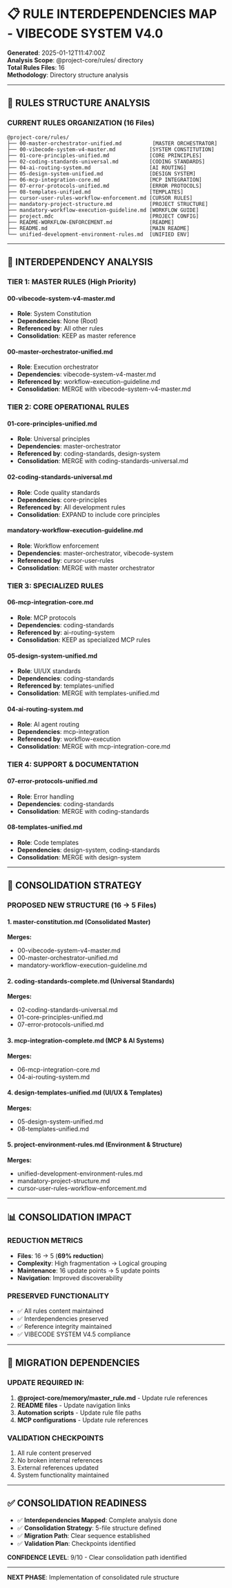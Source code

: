 # 📋 RULE INTERDEPENDENCIES MAP - VIBECODE SYSTEM V4.0

**Generated**: 2025-01-12T11:47:00Z  
**Analysis Scope**: @project-core/rules/ directory  
**Total Rules Files**: 16  
**Methodology**: Directory structure analysis  

---

## 🎯 RULES STRUCTURE ANALYSIS

### **CURRENT RULES ORGANIZATION (16 Files)**

```
@project-core/rules/
├── 00-master-orchestrator-unified.md          [MASTER ORCHESTRATOR]
├── 00-vibecode-system-v4-master.md           [SYSTEM CONSTITUTION]
├── 01-core-principles-unified.md             [CORE PRINCIPLES]
├── 02-coding-standards-universal.md          [CODING STANDARDS]
├── 04-ai-routing-system.md                   [AI ROUTING]
├── 05-design-system-unified.md               [DESIGN SYSTEM]
├── 06-mcp-integration-core.md                [MCP INTEGRATION]
├── 07-error-protocols-unified.md             [ERROR PROTOCOLS]
├── 08-templates-unified.md                   [TEMPLATES]
├── cursor-user-rules-workflow-enforcement.md [CURSOR RULES]
├── mandatory-project-structure.md            [PROJECT STRUCTURE]
├── mandatory-workflow-execution-guideline.md [WORKFLOW GUIDE]
├── project.mdc                               [PROJECT CONFIG]
├── README-WORKFLOW-ENFORCEMENT.md            [README]
├── README.md                                 [MAIN README]
└── unified-development-environment-rules.md  [UNIFIED ENV]
```

---

## 🔗 INTERDEPENDENCY ANALYSIS

### **TIER 1: MASTER RULES (High Priority)**

#### **00-vibecode-system-v4-master.md** 
- **Role**: System Constitution
- **Dependencies**: None (Root)
- **Referenced by**: All other rules
- **Consolidation**: KEEP as master reference

#### **00-master-orchestrator-unified.md**
- **Role**: Execution orchestrator  
- **Dependencies**: vibecode-system-v4-master.md
- **Referenced by**: workflow-execution-guideline.md
- **Consolidation**: MERGE with vibecode-system-v4-master.md

### **TIER 2: CORE OPERATIONAL RULES**

#### **01-core-principles-unified.md**
- **Role**: Universal principles
- **Dependencies**: master-orchestrator
- **Referenced by**: coding-standards, design-system
- **Consolidation**: MERGE with coding-standards-universal.md

#### **02-coding-standards-universal.md**
- **Role**: Code quality standards
- **Dependencies**: core-principles
- **Referenced by**: All development rules
- **Consolidation**: EXPAND to include core principles

#### **mandatory-workflow-execution-guideline.md**
- **Role**: Workflow enforcement
- **Dependencies**: master-orchestrator, vibecode-system
- **Referenced by**: cursor-user-rules
- **Consolidation**: MERGE with master orchestrator

### **TIER 3: SPECIALIZED RULES**

#### **06-mcp-integration-core.md**
- **Role**: MCP protocols
- **Dependencies**: coding-standards
- **Referenced by**: ai-routing-system
- **Consolidation**: KEEP as specialized MCP rules

#### **05-design-system-unified.md**
- **Role**: UI/UX standards
- **Dependencies**: coding-standards
- **Referenced by**: templates-unified
- **Consolidation**: MERGE with templates-unified.md

#### **04-ai-routing-system.md**
- **Role**: AI agent routing
- **Dependencies**: mcp-integration
- **Referenced by**: workflow-execution
- **Consolidation**: MERGE with mcp-integration-core.md

### **TIER 4: SUPPORT & DOCUMENTATION**

#### **07-error-protocols-unified.md**
- **Role**: Error handling
- **Dependencies**: coding-standards
- **Consolidation**: MERGE with coding-standards

#### **08-templates-unified.md**
- **Role**: Code templates
- **Dependencies**: design-system, coding-standards
- **Consolidation**: MERGE with design-system

---

## 🎯 CONSOLIDATION STRATEGY

### **PROPOSED NEW STRUCTURE (16 → 5 Files)**

#### **1. master-constitution.md** (Consolidated Master)
**Merges:**
- 00-vibecode-system-v4-master.md
- 00-master-orchestrator-unified.md  
- mandatory-workflow-execution-guideline.md

#### **2. coding-standards-complete.md** (Universal Standards)
**Merges:**
- 02-coding-standards-universal.md
- 01-core-principles-unified.md
- 07-error-protocols-unified.md

#### **3. mcp-integration-complete.md** (MCP & AI Systems)
**Merges:**
- 06-mcp-integration-core.md
- 04-ai-routing-system.md

#### **4. design-templates-unified.md** (UI/UX & Templates)
**Merges:**
- 05-design-system-unified.md
- 08-templates-unified.md

#### **5. project-environment-rules.md** (Environment & Structure)
**Merges:**
- unified-development-environment-rules.md
- mandatory-project-structure.md
- cursor-user-rules-workflow-enforcement.md

---

## 📊 CONSOLIDATION IMPACT

### **REDUCTION METRICS**
- **Files**: 16 → 5 (**69% reduction**)
- **Complexity**: High fragmentation → Logical grouping
- **Maintenance**: 16 update points → 5 update points
- **Navigation**: Improved discoverability

### **PRESERVED FUNCTIONALITY**
- ✅ All rules content maintained
- ✅ Interdependencies preserved
- ✅ Reference integrity maintained
- ✅ VIBECODE SYSTEM V4.5 compliance

---

## 🔄 MIGRATION DEPENDENCIES

### **UPDATE REQUIRED IN:**
1. **@project-core/memory/master_rule.md** - Update rule references
2. **README files** - Update navigation links
3. **Automation scripts** - Update rule file paths
4. **MCP configurations** - Update rule references

### **VALIDATION CHECKPOINTS**
1. All rule content preserved
2. No broken internal references
3. External references updated
4. System functionality maintained

---

## ✅ CONSOLIDATION READINESS

- ✅ **Interdependencies Mapped**: Complete analysis done
- ✅ **Consolidation Strategy**: 5-file structure defined
- ✅ **Migration Path**: Clear sequence established
- ✅ **Validation Plan**: Checkpoints identified

**CONFIDENCE LEVEL**: 9/10 - Clear consolidation path identified

---

**NEXT PHASE**: Implementation of consolidated rule structure
